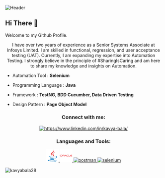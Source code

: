 ![Header](https://media.licdn.com/dms/image/C5612AQEH40J1YfXKCw/article-cover_image-shrink_600_2000/0/1530798575533?e=2147483647&v=beta&t=sqnSWevZdABdb_0dIgwYKN8oqfPm-VBwr-EU5wiuAFE)
<h2>Hi There 👋 </h2>
<p>Welcome to my Github Profile.</p>
<p align="center">I have over two years of experience as a Senior Systems Associate at Infosys Limited. I am skilled in functional, regression, and user acceptance testing (UAT). Currently, I am expanding my expertise into Automation Testing. 
I strongly believe in the principle of #SharingIsCaring and am here to share my knowledge and insights on Automation.</p>

-  Automation Tool : **Selenium**

-  Programming Language : **Java**

-  Framework : **TestNG, BDD Cucumber, Data Driven Testing**

-  Design Pattern : **Page Object Model**

<h3 align="center">Connect with me:</h3>
<p align="center">
<a href="https://linkedin.com/in/https://www.linkedin.com/in/kavya-bala/" target="blank"><img align="center" src="https://raw.githubusercontent.com/rahuldkjain/github-profile-readme-generator/master/src/images/icons/Social/linked-in-alt.svg" alt="https://www.linkedin.com/in/kavya-bala/" height="30" width="40" /></a>
</p>

<h3 align="center">Languages and Tools:</h3>
<p align="center"> <a href="https://www.java.com" target="_blank" rel="noreferrer"> <img src="https://raw.githubusercontent.com/devicons/devicon/master/icons/java/java-original.svg" alt="java" width="40" height="40"/> </a> <a href="https://www.oracle.com/" target="_blank" rel="noreferrer"> <img src="https://raw.githubusercontent.com/devicons/devicon/master/icons/oracle/oracle-original.svg" alt="oracle" width="40" height="40"/> </a> <a href="https://postman.com" target="_blank" rel="noreferrer"> <img src="https://www.vectorlogo.zone/logos/getpostman/getpostman-icon.svg" alt="postman" width="40" height="40"/> </a> <a href="https://www.selenium.dev" target="_blank" rel="noreferrer"> <img src="https://raw.githubusercontent.com/detain/svg-logos/780f25886640cef088af994181646db2f6b1a3f8/svg/selenium-logo.svg" alt="selenium" width="40" height="40"/> </a> </p>

<p><img align="center" src="https://github-readme-streak-stats.herokuapp.com/?user=kavyabala28&" alt="kavyabala28" /></p>

